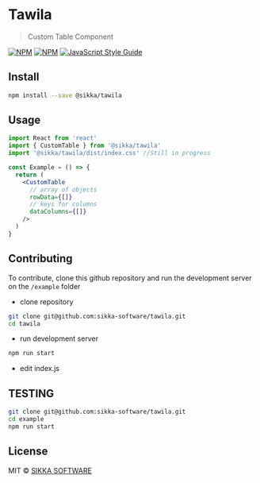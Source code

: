 # Tawila

> Custom Table Component

[![NPM](https://img.shields.io/npm/v/@sikka/tawila.svg)](https://www.npmjs.com/package/@sikka/tawila)
[![NPM](https://img.shields.io/npm/dt/@sikka/tawila.svg)](https://www.npmjs.com/package/@sikka/tawila)
[![JavaScript Style Guide](https://img.shields.io/badge/code_style-standard-brightgreen.svg)](https://standardjs.com)

## Install

```bash
npm install --save @sikka/tawila
```

## Usage

```jsx
import React from 'react'
import { CustomTable } from '@sikka/tawila'
import '@sikka/tawila/dist/index.css' //Still in progress

const Example = () => {
  return (
    <CustomTable
      // array of objects
      rowData={[]}
      // keys for columns
      dataColumns={[]}
    />
  )
}
```

## Contributing

To contribute, clone this github repository and run the development server on the `/example` folder

- clone repository

```bash
git clone git@github.com:sikka-software/tawila.git
cd tawila
```

- run development server

```bash
npm run start
```

- edit index.js


## TESTING

```bash
git clone git@github.com:sikka-software/tawila.git
cd example
npm run start

```

## License

MIT © [SIKKA SOFTWARE](https://sikka.sa)
